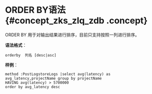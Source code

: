 # ORDER BY语法 {#concept_zks_zlq_zdb .concept}

ORDER BY 用于对输出结果进行排序，目前只支持按照一列进行排序。

**语法格式**：

```
orderby  列名 [desc|asc]
```

**样例**：

```
method :PostLogstoreLogs |select avg(latency) as avg_latency,projectName group by projectName 
HAVING avg(latency) > 5700000
order by avg_latency desc
```

